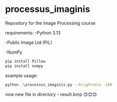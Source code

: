 # processus_imaginis
Repository for the Image Processing course

requirements:
-Python 3.13

-Public Image Ltd (PiL)

-NumPy

```bash
pip install Pillow
pip install numpy
```

example usage:
```bash
python .\processus_imaginis.py --brightness -100
```

now new file in directory - result.bmp 😊😊😊
